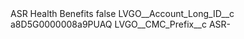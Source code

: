 <?xml version="1.0" encoding="UTF-8"?>
<CustomMetadata xmlns="http://soap.sforce.com/2006/04/metadata" xmlns:xsi="http://www.w3.org/2001/XMLSchema-instance" xmlns:xsd="http://www.w3.org/2001/XMLSchema">
    <label>ASR Health Benefits</label>
    <protected>false</protected>
    <values>
        <field>LVGO__Account_Long_ID__c</field>
        <value xsi:type="xsd:string">a8D5G0000008a9PUAQ</value>
    </values>
    <values>
        <field>LVGO__CMC_Prefix__c</field>
        <value xsi:type="xsd:string">ASR-</value>
    </values>
</CustomMetadata>
